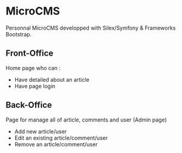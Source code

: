 # MicroCMS

Personnal MicroCMS developped with Silex/Symfony & Frameworks Bootstrap.


## Front-Office

Home page who can :
- Have detailed about an article
- Have page login

## Back-Office

Page for manage all of article, comments and user (Admin page)
- Add new article/user
- Edit an existing article/comment/user
- Remove an article/comment/user
